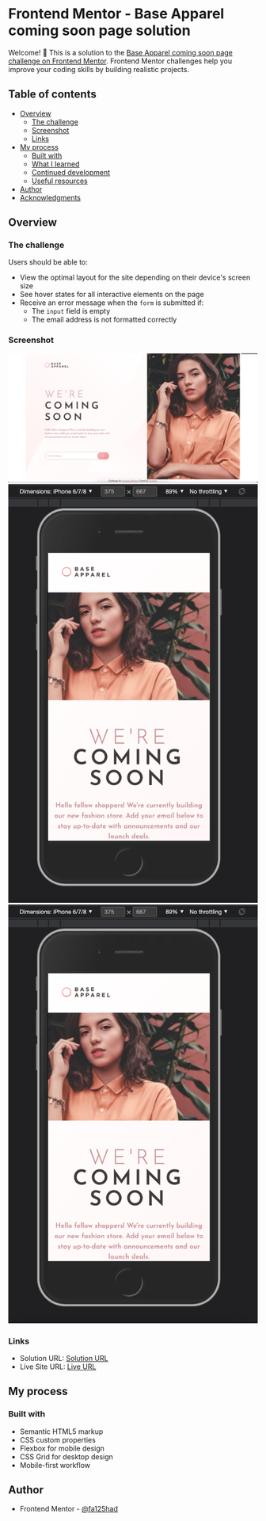 # Frontend Mentor - Base Apparel coming soon page solution
Welcome! 👋
This is a solution to the [Base Apparel coming soon page challenge on Frontend Mentor](https://www.frontendmentor.io/challenges/base-apparel-coming-soon-page-5d46b47f8db8a7063f9331a0). Frontend Mentor challenges help you improve your coding skills by building realistic projects. 

## Table of contents

- [Overview](#overview)
  - [The challenge](#the-challenge)
  - [Screenshot](#screenshot)
  - [Links](#links)
- [My process](#my-process)
  - [Built with](#built-with)
  - [What I learned](#what-i-learned)
  - [Continued development](#continued-development)
  - [Useful resources](#useful-resources)
- [Author](#author)
- [Acknowledgments](#acknowledgments)


## Overview

### The challenge

Users should be able to:

- View the optimal layout for the site depending on their device's screen size
- See hover states for all interactive elements on the page
- Receive an error message when the `form` is submitted if:
  - The `input` field is empty
  - The email address is not formatted correctly

### Screenshot

![](./screenShots/desktop-design.png)
![](./screenShots/mobile-design.png)
![](./screenShots/mobile-design.png)


### Links

- Solution URL: [Solution URL](https://github.com/fa125had/base-apparel-coming-soon-master)
- Live Site URL: [Live URL](https://fa125had.github.io/base-apparel-coming-soon-master/)

## My process

### Built with

- Semantic HTML5 markup
- CSS custom properties
- Flexbox for mobile design
- CSS Grid for desktop design
- Mobile-first workflow


## Author

- Frontend Mentor - [@fa125had](https://www.frontendmentor.io/profile/fa125had)

